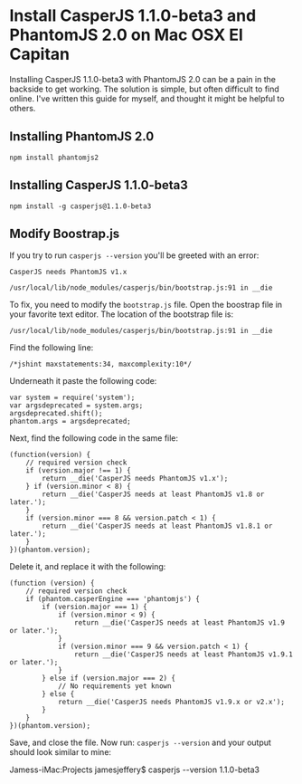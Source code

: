 Install CasperJS 1.1.0-beta3 and PhantomJS 2.0 on Mac OSX El Capitan
====================================================================

Installing CasperJS 1.1.0-beta3 with PhantomJS 2.0 can be a pain in the backside to get working. The solution is simple, but often difficult to find online. I've written this guide for myself, and thought it might be helpful to others.

Installing PhantomJS 2.0
------------------------

    npm install phantomjs2
    
Installing CasperJS 1.1.0-beta3
-------------------------------

    npm install -g casperjs@1.1.0-beta3
    
Modify Boostrap.js
------------------

If you try to run `casperjs --version` you'll be greeted with an error:

    CasperJS needs PhantomJS v1.x
    
    /usr/local/lib/node_modules/casperjs/bin/bootstrap.js:91 in __die
    
To fix, you need to modify the `bootstrap.js` file. Open the boostrap file in your favorite text editor. The location of the bootstrap file is:

    /usr/local/lib/node_modules/casperjs/bin/bootstrap.js:91 in __die

Find the following line:

    /*jshint maxstatements:34, maxcomplexity:10*/

Underneath it paste the following code:

    var system = require('system');
    var argsdeprecated = system.args;
    argsdeprecated.shift();
    phantom.args = argsdeprecated;
    
Next, find the following code in the same file:

    (function(version) {
        // required version check
        if (version.major !== 1) {
            return __die('CasperJS needs PhantomJS v1.x');
        } if (version.minor < 8) {
            return __die('CasperJS needs at least PhantomJS v1.8 or later.');
        }
        if (version.minor === 8 && version.patch < 1) {
            return __die('CasperJS needs at least PhantomJS v1.8.1 or later.');
        }
    })(phantom.version);
    
Delete it, and replace it with the following:

    (function (version) {
        // required version check
        if (phantom.casperEngine === 'phantomjs') {
            if (version.major === 1) {
                if (version.minor < 9) {
                    return __die('CasperJS needs at least PhantomJS v1.9 or later.');
                }
                if (version.minor === 9 && version.patch < 1) {
                    return __die('CasperJS needs at least PhantomJS v1.9.1 or later.');
                }
            } else if (version.major === 2) {
                // No requirements yet known
            } else {
                return __die('CasperJS needs PhantomJS v1.9.x or v2.x');
            }
        }
    })(phantom.version);
    
Save, and close the file. Now run: `casperjs --version` and your output should look similar to mine:

   Jamess-iMac:Projects jamesjeffery$ casperjs --version
   1.1.0-beta3


   
